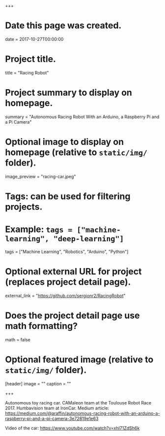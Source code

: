+++
# Date this page was created.
date = 2017-10-27T00:00:00

# Project title.
title = "Racing Robot"

# Project summary to display on homepage.
summary = "Autonomous Racing Robot With an Arduino, a Raspberry Pi and a Pi Camera"

# Optional image to display on homepage (relative to `static/img/` folder).
image_preview = "racing-car.jpeg"

# Tags: can be used for filtering projects.
# Example: `tags = ["machine-learning", "deep-learning"]`
tags = ["Machine Learning", "Robotics", "Arduino", "Python"]

# Optional external URL for project (replaces project detail page).
external_link = "https://github.com/sergionr2/RacingRobot"

# Does the project detail page use math formatting?
math = false

# Optional featured image (relative to `static/img/` folder).
[header]
image = ""
caption = ""

+++

Autonomous toy racing car. CAMaleon team at the Toulouse Robot Race 2017. Humbavision team at IronCar. Medium article: https://medium.com/@araffin/autonomous-racing-robot-with-an-arduino-a-raspberry-pi-and-a-pi-camera-3e72819e1e63

Video of the car: https://www.youtube.com/watch?v=xhI71ZdSh6k
